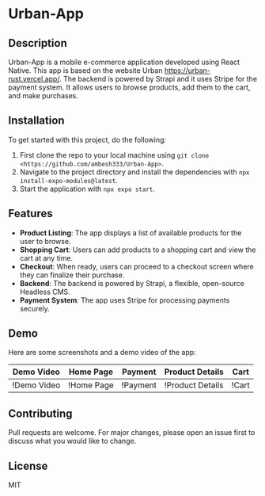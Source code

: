 # Urban-App

## Description

Urban-App is a mobile e-commerce application developed using React Native. This app is based on the website Urban <https://urban-rust.vercel.app/>. The backend is powered by Strapi and it uses Stripe for the payment system. It allows users to browse products, add them to the cart, and make purchases.

## Installation

To get started with this project, do the following:

1. First clone the repo to your local machine using `git clone <https://github.com/ambesh333/Urban-App>`.
2. Navigate to the project directory and install the dependencies with `npx install-expo-modules@latest`.
3. Start the application with `npx expo start`.


## Features

- **Product Listing**: The app displays a list of available products for the user to browse.
- **Shopping Cart**: Users can add products to a shopping cart and view the cart at any time.
- **Checkout**: When ready, users can proceed to a checkout screen where they can finalize their purchase.
- **Backend**: The backend is powered by Strapi, a flexible, open-source Headless CMS.
- **Payment System**: The app uses Stripe for processing payments securely.

## Demo

Here are some screenshots and a demo video of the app:

| Demo Video | Home Page | Payment | Product Details | Cart |
| --- | --- | --- | --- | --- |
| !Demo Video | !Home Page | !Payment | !Product Details | !Cart |

## Contributing

Pull requests are welcome. For major changes, please open an issue first to discuss what you would like to change.

## License

MIT
